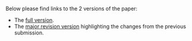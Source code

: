 Below please find links to the 2 versions of the paper:

<ul>
    <li>The <a href="https://raw.githubusercontent.com/viralstrainclassification2/paper2/main/iDash_full_Version.pdf">full version</a>.</li>
    <li>The <a href="https://raw.githubusercontent.com/viralstrainclassification2/paper2/main/iDash_major_Revision_Version.pdf">major revision version</a> highlighting the changes from the previous submission.</li>
</ul>
